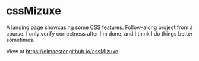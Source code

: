 # cssMizuxe

A landing page showcasing some CSS features. Follow-along project from a course. I only verify correctness after I'm done, and I think I do things better sometimes.

View at https://elmaester.github.io/cssMizuxe
